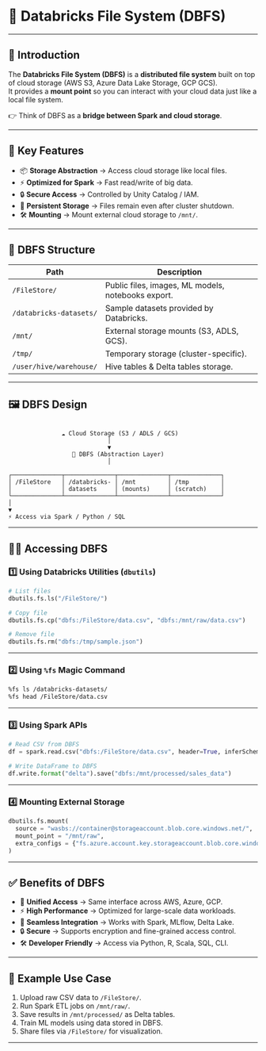 # 📂 Databricks File System (DBFS)  

---

## 🔹 Introduction  
The **Databricks File System (DBFS)** is a **distributed file system** built on top of cloud storage (AWS S3, Azure Data Lake Storage, GCP GCS).  
It provides a **mount point** so you can interact with your cloud data just like a local file system.  

👉 Think of DBFS as a **bridge between Spark and cloud storage**.  

---

## 🧩 Key Features  
- 📦 **Storage Abstraction** → Access cloud storage like local files.  
- ⚡ **Optimized for Spark** → Fast read/write of big data.  
- 🔒 **Secure Access** → Controlled by Unity Catalog / IAM.  
- 🔄 **Persistent Storage** → Files remain even after cluster shutdown.  
- 🛠️ **Mounting** → Mount external cloud storage to `/mnt/`.  

---

## 📁 DBFS Structure  

| Path                          | Description |
|-------------------------------|-------------|
| `/FileStore/`                 | Public files, images, ML models, notebooks export. |
| `/databricks-datasets/`       | Sample datasets provided by Databricks. |
| `/mnt/`                       | External storage mounts (S3, ADLS, GCS). |
| `/tmp/`                       | Temporary storage (cluster-specific). |
| `/user/hive/warehouse/`       | Hive tables & Delta tables storage. |

---

## 🖼️ DBFS Design  

```

               ☁️ Cloud Storage (S3 / ADLS / GCS)
                            │
                            ▼
                  🔗 DBFS (Abstraction Layer)
                            │

┌──────────────┬──────────────┬──────────────┬──────────────┐
│ /FileStore   │ /databricks- │ /mnt         │ /tmp         │
│              │ datasets     │ (mounts)     │ (scratch)    │
└──────────────┴──────────────┴──────────────┴──────────────┘
│
▼
⚡ Access via Spark / Python / SQL

````

---

## 🧑‍💻 Accessing DBFS  

### 1️⃣ Using Databricks Utilities (`dbutils`)
```python
# List files
dbutils.fs.ls("/FileStore/")

# Copy file
dbutils.fs.cp("dbfs:/FileStore/data.csv", "dbfs:/mnt/raw/data.csv")

# Remove file
dbutils.fs.rm("dbfs:/tmp/sample.json")
````

---

### 2️⃣ Using `%fs` Magic Command

```bash
%fs ls /databricks-datasets/
%fs head /FileStore/data.csv
```

---

### 3️⃣ Using Spark APIs

```python
# Read CSV from DBFS
df = spark.read.csv("dbfs:/FileStore/data.csv", header=True, inferSchema=True)

# Write DataFrame to DBFS
df.write.format("delta").save("dbfs:/mnt/processed/sales_data")
```

---

### 4️⃣ Mounting External Storage

```python
dbutils.fs.mount(
  source = "wasbs://container@storageaccount.blob.core.windows.net/",
  mount_point = "/mnt/raw",
  extra_configs = {"fs.azure.account.key.storageaccount.blob.core.windows.net":"<access-key>"}
)
```

---

## ✅ Benefits of DBFS

* 📂 **Unified Access** → Same interface across AWS, Azure, GCP.
* ⚡ **High Performance** → Optimized for large-scale data workloads.
* 🔗 **Seamless Integration** → Works with Spark, MLflow, Delta Lake.
* 🔒 **Secure** → Supports encryption and fine-grained access control.
* 🛠️ **Developer Friendly** → Access via Python, R, Scala, SQL, CLI.

---

## 🌟 Example Use Case

1. Upload raw CSV data to `/FileStore/`.
2. Run Spark ETL jobs on `/mnt/raw/`.
3. Save results in `/mnt/processed/` as Delta tables.
4. Train ML models using data stored in DBFS.
5. Share files via `/FileStore/` for visualization.

---
